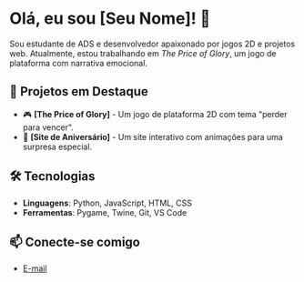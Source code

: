 # Olá, eu sou [Seu Nome]! 👋

Sou estudante de ADS e desenvolvedor apaixonado por jogos 2D e projetos web. Atualmente, estou trabalhando em *The Price of Glory*, um jogo de plataforma com narrativa emocional. 

## 🚀 Projetos em Destaque
- 🎮 **[The Price of Glory]** - Um jogo de plataforma 2D com tema "perder para vencer".
- 🌟 **[Site de Aniversário]** - Um site interativo com animações para uma surpresa especial.

## 🛠️ Tecnologias
- **Linguagens**: Python, JavaScript, HTML, CSS
- **Ferramentas**: Pygame, Twine, Git, VS Code

## 📫 Conecte-se comigo
- [E-mail](mailto:lucasgsouza.contato@gmail.com)

